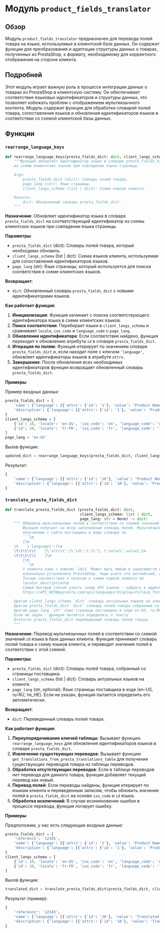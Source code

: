 # Модуль `product_fields_translator`

## Обзор

Модуль `product_fields_translator` предназначен для перевода полей товара на языки, используемые в клиентской базе данных. Он содержит функции для преобразования и адаптации структуры данных о товарах, полученных из PrestaShop, к формату, необходимому для корректного отображения на стороне клиента.

## Подробней

Этот модуль играет важную роль в процессе интеграции данных о товарах из PrestaShop в клиентскую систему. Он обеспечивает соответствие языковых идентификаторов и структуры данных, что позволяет избежать проблем с отображением мультиязычного контента. Модуль содержит функции для обработки словарей полей товара, сопоставления языков и обновления идентификаторов языков в соответствии со схемой клиентской базы данных.

## Функции

### `rearrange_language_keys`

```python
def rearrange_language_keys(presta_fields_dict: dict, client_langs_schema: dict | List[dict], page_lang: str) -> dict:
    """Функция обновляет идентификатор языка в словаре presta_fields_dict на соответствующий идентификатор
    из схемы клиентских языков при совпадении языка страницы.

    Args:
        presta_fields_dict (dict): Словарь полей товара.
        page_lang (str): Язык страницы.
        client_langs_schema (list | dict): Схема языков клиента.

    Returns:
        dict: Обновленный словарь presta_fields_dict.
    """
```

**Назначение**: Обновляет идентификатор языка в словаре `presta_fields_dict` на соответствующий идентификатор из схемы клиентских языков при совпадении языка страницы.

**Параметры**:

-   `presta_fields_dict` (dict): Словарь полей товара, который необходимо обновить.
-   `client_langs_schema` (list | dict): Схема языков клиента, используемая для сопоставления идентификаторов языков.
-   `page_lang` (str): Язык страницы, который используется для поиска соответствия в схеме клиентских языков.

**Возвращает**:

-   `dict`: Обновленный словарь `presta_fields_dict` с новыми идентификаторами языков.

**Как работает функция**:

1.  **Инициализация**: Функция начинает с поиска соответствующего идентификатора языка в схеме клиентских языков.
2.  **Поиск соответствия**: Перебирает языки в `client_langs_schema` и сравнивает `locale`, `iso_code` и `language_code` с `page_lang`.
3.  **Обновление идентификатора**: Если соответствие найдено, функция переходит к обновлению атрибута `id` в словаре `presta_fields_dict`.
4.  **Итерация по полям**: Функция итерирует по значениям словаря `presta_fields_dict` и, если находит поле с ключом `'language'`, обновляет идентификаторы языков в атрибуте `attrs`.
5.  **Завершение**: После обновления всех необходимых идентификаторов функция возвращает обновленный словарь `presta_fields_dict`.

**Примеры**:

Пример входных данных:

```python
presta_fields_dict = {
    'name': {'language': [{'attrs': {'id': '1'}, 'value': 'Product Name'}]},
    'description': {'language': [{'attrs': {'id': '1'}, 'value': 'Product Description'}]}
}
client_langs_schema = [
    {'id': 10, 'locale': 'en-US', 'iso_code': 'en', 'language_code': 'en-us'},
    {'id': 20, 'locale': 'fr-FR', 'iso_code': 'fr', 'language_code': 'fr-fr'}
]
page_lang = 'en-US'
```

Вызов функции:

```python
updated_dict = rearrange_language_keys(presta_fields_dict, client_langs_schema, page_lang)
```

Результат:

```python
{
    'name': {'language': [{'attrs': {'id': '10'}, 'value': 'Product Name'}]},
    'description': {'language': [{'attrs': {'id': '10'}, 'value': 'Product Description'}]}
}
```

### `translate_presta_fields_dict`

```python
def translate_presta_fields_dict (presta_fields_dict: dict, 
                                  client_langs_schema: list | dict, 
                                  page_lang: str = None) -> dict:
    """ @Перевод мультиязычных полей в соответствии со схемой значений `id` языка в базе данных клиента
	    Функция получает на вход заполненный словарь полей. Мультиязычные поля содржат значения,\n
	    полученные с сайта поставщика в виде словаря \n
	    ```\n
	    {\n
	\t    \'language\':[\n
	\t\t\t\t\t    {\'attrs\':{\'id\':\'1\'}, \'value\':value},\n
	\t\t\t\t\t    ]\n
	    }\n
	    ```\n
	    У клиента язык с ключом `id=1` Может быть любым в зависимости от того на каком языке была \n
	    изначально установлена PrestaShop. Чаще всего это английский, но это не правило.\n
	    Точные соответствия я получаю в схеме языков клиента \n
	    locator_description\n
	    Самый быстрый способ узнать схему API языков - набрать в адресной строке браузера\n
	    https://API_KEY@mypresta.com/api/languages?display=full&io_format=JSON\n
	  
    @param client_langs_schema `dict` словарь актуальных языков на клиенте
    @param presta_fields_dict `dict` словарь полей товара собранный со страницы поставщика
    @param page_lang `str` язык страницы поставщика в коде en-US, ru-RU, he_HE. \n
    Если не задан - функция пытается определить п тексту
    @returns presta_fields_dict переведенный словарь полей товара
    """
```

**Назначение**: Перевод мультиязычных полей в соответствии со схемой значений `id` языка в базе данных клиента. Функция принимает словарь полей товара и схему языков клиента, и переводит значения полей в соответствии с этой схемой.

**Параметры**:

-   `presta_fields_dict` (dict): Словарь полей товара, собранный со страницы поставщика.
-   `client_langs_schema` (list | dict): Словарь актуальных языков на клиенте.
-   `page_lang` (str, optional): Язык страницы поставщика в коде (en-US, ru-RU, he_HE). Если не указан, функция пытается определить его автоматически.

**Возвращает**:

-   `dict`: Переведенный словарь полей товара.

**Как работает функция**:

1.  **Переупорядочивание ключей таблицы**: Вызывает функцию `rearrange_language_keys` для обновления идентификаторов языков в словаре `presta_fields_dict`.
2.  **Извлечение существующих переводов**: Вызывает функцию `get_translations_from_presta_translations_table` для получения существующих переводов товара из таблицы переводов.
3.  **Обработка отсутствующих переводов**: Если в таблице переводов нет перевода для данного товара, функция добавляет текущий перевод как новый.
4.  **Перевод полей**: Если переводы найдены, функция итерирует по языкам клиента и переведенным записям, чтобы обновить значения полей в `presta_fields_dict` на основе `iso_code` и `id` языка.
5.  **Обработка исключений**: В случае возникновения ошибки в процессе перевода, функция логирует ошибку.

**Примеры**:

Предположим, у нас есть следующие входные данные:

```python
presta_fields_dict = {
    'reference': '12345',
    'name': {'language': [{'attrs': {'id': '1'}, 'value': 'Product Name'}]},
    'description': {'language': [{'attrs': {'id': '1'}, 'value': 'Product Description'}]}
}
client_langs_schema = [
    {'id': 10, 'locale': 'en-US', 'iso_code': 'en', 'language_code': 'en-us'},
    {'id': 20, 'locale': 'fr-FR', 'iso_code': 'fr', 'language_code': 'fr-fr'}
]
```

Вызов функции:

```python
translated_dict = translate_presta_fields_dict(presta_fields_dict, client_langs_schema)
```

Результат (пример):

```python
{
    'reference': '12345',
    'name': {'language': [{'attrs': {'id': '10'}, 'value': 'Translated Product Name'}]},
    'description': {'language': [{'attrs': {'id': '10'}, 'value': 'Translated Product Description'}]}
}
```